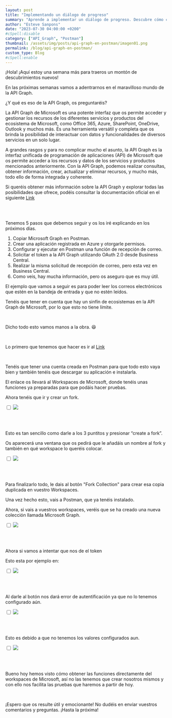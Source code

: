 ```yaml
---
layout: post
title: "Implementando un diálogo de progreso"
summary: "Aprende a implementar un diálogo de progreso. Descubre cómo crear una codeunit, definir variables y desarrollar funciones para abrir, actualizar y cerrar el diálogo. Mejora la experiencia del usuario en tus proyectos y mantén informados a los usuarios sobre el progreso de las tareas."
author: "Esteve Sanpons"
date: "2023-07-30 04:00:00 +0200"
#cSpell:disable
category: ["API_Graph", "Postman"]
thumbnail: /assets/img/posts/api-graph-en-postman/imagen01.png
permalink: /blog/api-graph-en-postman/
custom_type: Blog
#cSpell:enable
---
```


¡Hola! ¡Aquí estoy una semana más para traeros un montón de descubrimientos nuevos!

En las próximas semanas vamos a adentrarnos en el maravilloso mundo de la API Graph.

¿Y qué es eso de la API Graph, os preguntaréis?

La API Graph de Microsoft es una potente interfaz que os permite acceder y gestionar los recursos de los diferentes servicios y productos del ecosistema de Microsoft, como Office 365, Azure, SharePoint, OneDrive, Outlook y muchos más. Es una herramienta versátil y completa que os brinda la posibilidad de interactuar con datos y funcionalidades de diversos servicios en un solo lugar.

A grandes rasgos y para no complicar mucho el asunto, la API Graph es la interfaz unificada de programación de aplicaciones (API) de Microsoft que os permite acceder a los recursos y datos de los servicios y productos mencionados anteriormente. Con la API Graph, podemos realizar consultas, obtener información, crear, actualizar y eliminar recursos, y mucho más, todo ello de forma integrada y coherente.

Si queréis obtener más información sobre la API Graph y explorar todas las posibilidades que ofrece, podéis consultar la documentación oficial en el siguiente [Link](https://learn.microsoft.com/es-es/graph/use-the-api)

<br><br>

Tenemos 5 pasos que debemos seguir y os los iré explicando en los próximos días.

1. Copiar Microsoft Graph en Postman.
2. Crear una aplicación registrada en Azure y otorgarle permisos.
3. Configurar y ejecutar en Postman una función de recepción de correo.
4. Solicitar el token a la API Graph utilizando OAuth 2.0 desde Business Central.
5. Realizar la misma solicitud de recepción de correo, pero esta vez en Business Central.
6. Como veis, hay mucha información, pero os aseguro que es muy útil.

El ejemplo que vamos a seguir es para poder leer los correos electrónicos que estén en la bandeja de entrada y que no estén leídos.

Tenéis que tener en cuenta que hay un sinfín de ecosistemas en la API Graph de Microsoft, por lo que esto no tiene límite.

<br>

Dicho todo esto vamos manos a la obra. :satisfied:

<br>

Lo primero que tenemos que hacer es ir al [Link](https://aka.ms/graphpostmanwkspc)

<br>

Tenéis que tener una cuenta creada en Postman para que todo esto vaya bien y también tenéis que descargar su aplicación e instalarla.

El enlace os llevará al Workspaces de Microsoft, donde tenéis unas funciones ya preparadas para que podáis hacer pruebas.

Ahora tenéis que ir y crear un fork.

<input type="checkbox" id="image-checkbox-02" class="image-checkbox">
<label for="image-checkbox-02"  class="image-label">
    <img class="img-container" src="/assets/img/posts/api-graph-en-postman/imagen02.png">
</label>

<br><br>

Esto es tan sencillo como darle a los 3 puntitos y presionar “create a fork”.

Os aparecerá una ventana que os pedirá que le añadáis un nombre al fork y también en qué workspace lo queréis colocar.

<input type="checkbox" id="image-checkbox-03" class="image-checkbox">
<label for="image-checkbox-03"  class="image-label">
    <img class="img-container" src="/assets/img/posts/api-graph-en-postman/imagen03.png">
</label>

<br><br>

Para finalizarlo todo, le dais al botón "Fork Collection" para crear esa copia duplicada en vuestro Workspaces.

Una vez hecho esto, vais a Postman, que ya tenéis instalado.

Ahora, si vais a vuestros workspaces, veréis que se ha creado una nueva colección llamada Microsoft Graph.

<input type="checkbox" id="image-checkbox-04" class="image-checkbox">
<label for="image-checkbox-04"  class="image-label">
    <img class="img-container" src="/assets/img/posts/api-graph-en-postman/imagen04.png">
</label>

<br><br>

Ahora si vamos a intentar que nos de el token

Esto esta por ejemplo en:

<input type="checkbox" id="image-checkbox-05" class="image-checkbox">
<label for="image-checkbox-05"  class="image-label">
    <img class="img-container" src="/assets/img/posts/api-graph-en-postman/imagen05.png">
</label>

<br><br>

Al darle al botón nos dará error de autentificación ya que no lo tenemos configurado aún.

<input type="checkbox" id="image-checkbox-06" class="image-checkbox">
<label for="image-checkbox-06"  class="image-label">
    <img class="img-container" src="/assets/img/posts/api-graph-en-postman/imagen06.png">
</label>

<br><br>

Esto es debido a que no tenemos los valores configurados aun.

<input type="checkbox" id="image-checkbox-07" class="image-checkbox">
<label for="image-checkbox-07"  class="image-label">
    <img class="img-container" src="/assets/img/posts/api-graph-en-postman/imagen07.png">
</label>

<br><br>

Bueno hoy hemos visto cómo obtener las funciones directamente del workspaces de Microsoft, así no las tenemos que crear nosotros mismos y con ello nos facilita las pruebas que haremos a partir de hoy.

<br>

¡Espero que os resulte útil y emocionante! No dudéis en enviar vuestros comentarios y preguntas. ¡Hasta la próxima!
